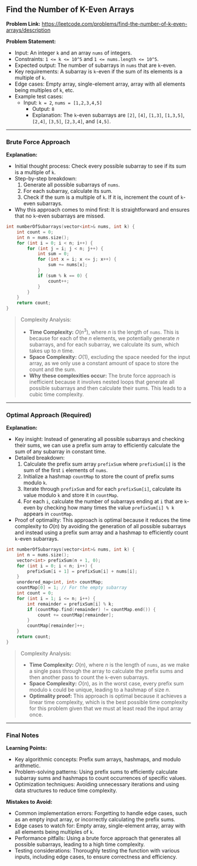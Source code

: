 ## Find the Number of K-Even Arrays

**Problem Link:** https://leetcode.com/problems/find-the-number-of-k-even-arrays/description

**Problem Statement:**
- Input: An integer `k` and an array `nums` of integers.
- Constraints: `1 <= k <= 10^5` and `1 <= nums.length <= 10^5`.
- Expected output: The number of subarrays in `nums` that are `k`-even.
- Key requirements: A subarray is `k`-even if the sum of its elements is a multiple of `k`.
- Edge cases: Empty array, single-element array, array with all elements being multiples of `k`, etc.
- Example test cases:
  - Input: `k = 2`, `nums = [1,2,3,4,5]`
    - Output: `8`
    - Explanation: The `k`-even subarrays are `[2]`, `[4]`, `[1,3]`, `[1,3,5]`, `[2,4]`, `[3,5]`, `[2,3,4]`, and `[4,5]`.

---

### Brute Force Approach

**Explanation:**
- Initial thought process: Check every possible subarray to see if its sum is a multiple of `k`.
- Step-by-step breakdown:
  1. Generate all possible subarrays of `nums`.
  2. For each subarray, calculate its sum.
  3. Check if the sum is a multiple of `k`. If it is, increment the count of `k`-even subarrays.
- Why this approach comes to mind first: It is straightforward and ensures that no `k`-even subarrays are missed.

```cpp
int numberOfSubarrays(vector<int>& nums, int k) {
    int count = 0;
    int n = nums.size();
    for (int i = 0; i < n; i++) {
        for (int j = i; j < n; j++) {
            int sum = 0;
            for (int x = i; x <= j; x++) {
                sum += nums[x];
            }
            if (sum % k == 0) {
                count++;
            }
        }
    }
    return count;
}
```

> Complexity Analysis:
> - **Time Complexity:** $O(n^3)$, where $n$ is the length of `nums`. This is because for each of the $n$ elements, we potentially generate $n$ subarrays, and for each subarray, we calculate its sum, which takes up to $n$ time.
> - **Space Complexity:** $O(1)$, excluding the space needed for the input array, as we only use a constant amount of space to store the count and the sum.
> - **Why these complexities occur:** The brute force approach is inefficient because it involves nested loops that generate all possible subarrays and then calculate their sums. This leads to a cubic time complexity.

---

### Optimal Approach (Required)

**Explanation:**
- Key insight: Instead of generating all possible subarrays and checking their sums, we can use a prefix sum array to efficiently calculate the sum of any subarray in constant time.
- Detailed breakdown:
  1. Calculate the prefix sum array `prefixSum` where `prefixSum[i]` is the sum of the first `i` elements of `nums`.
  2. Initialize a hashmap `countMap` to store the count of prefix sums modulo `k`.
  3. Iterate through `prefixSum` and for each `prefixSum[i]`, calculate its value modulo `k` and store it in `countMap`.
  4. For each `i`, calculate the number of subarrays ending at `i` that are `k`-even by checking how many times the value `prefixSum[i] % k` appears in `countMap`.
- Proof of optimality: This approach is optimal because it reduces the time complexity to $O(n)$ by avoiding the generation of all possible subarrays and instead using a prefix sum array and a hashmap to efficiently count `k`-even subarrays.

```cpp
int numberOfSubarrays(vector<int>& nums, int k) {
    int n = nums.size();
    vector<int> prefixSum(n + 1, 0);
    for (int i = 0; i < n; i++) {
        prefixSum[i + 1] = prefixSum[i] + nums[i];
    }
    unordered_map<int, int> countMap;
    countMap[0] = 1; // For the empty subarray
    int count = 0;
    for (int i = 1; i <= n; i++) {
        int remainder = prefixSum[i] % k;
        if (countMap.find(remainder) != countMap.end()) {
            count += countMap[remainder];
        }
        countMap[remainder]++;
    }
    return count;
}
```

> Complexity Analysis:
> - **Time Complexity:** $O(n)$, where $n$ is the length of `nums`, as we make a single pass through the array to calculate the prefix sums and then another pass to count the `k`-even subarrays.
> - **Space Complexity:** $O(n)$, as in the worst case, every prefix sum modulo `k` could be unique, leading to a hashmap of size $n$.
> - **Optimality proof:** This approach is optimal because it achieves a linear time complexity, which is the best possible time complexity for this problem given that we must at least read the input array once.

---

### Final Notes

**Learning Points:**
- Key algorithmic concepts: Prefix sum arrays, hashmaps, and modulo arithmetic.
- Problem-solving patterns: Using prefix sums to efficiently calculate subarray sums and hashmaps to count occurrences of specific values.
- Optimization techniques: Avoiding unnecessary iterations and using data structures to reduce time complexity.

**Mistakes to Avoid:**
- Common implementation errors: Forgetting to handle edge cases, such as an empty input array, or incorrectly calculating the prefix sums.
- Edge cases to watch for: Empty array, single-element array, array with all elements being multiples of `k`.
- Performance pitfalls: Using a brute force approach that generates all possible subarrays, leading to a high time complexity.
- Testing considerations: Thoroughly testing the function with various inputs, including edge cases, to ensure correctness and efficiency.